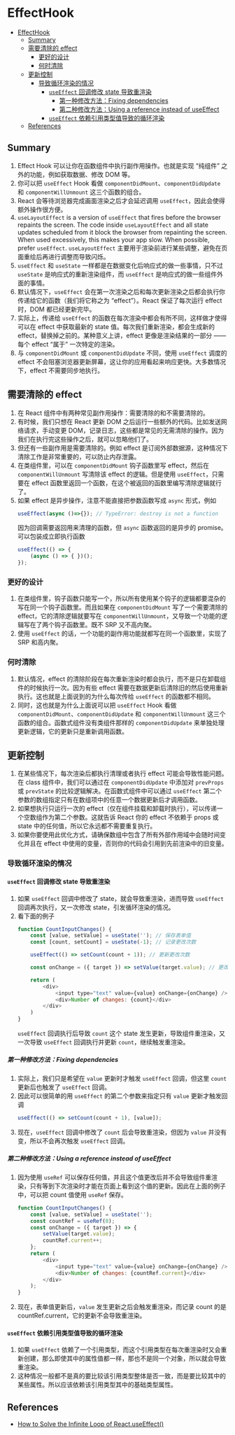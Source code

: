 # EffectHook


<!-- TOC -->

- [EffectHook](#effecthook)
    - [Summary](#summary)
    - [需要清除的 effect](#需要清除的-effect)
        - [更好的设计](#更好的设计)
        - [何时清除](#何时清除)
    - [更新控制](#更新控制)
        - [导致循环渲染的情况](#导致循环渲染的情况)
            - [`useEffect` 回调修改 state 导致重渲染](#useeffect-回调修改-state-导致重渲染)
                - [第一种修改方法：Fixing dependencies](#第一种修改方法fixing-dependencies)
                - [第二种修改方法：Using a reference instead of useEffect](#第二种修改方法using-a-reference-instead-of-useeffect)
            - [`useEffect` 依赖引用类型值导致的循环渲染](#useeffect-依赖引用类型值导致的循环渲染)
    - [References](#references)

<!-- /TOC -->


## Summary
1. Effect Hook 可以让你在函数组件中执行副作用操作。也就是实现 “纯组件” 之外的功能，例如获取数据、修改 DOM 等。
2. 你可以把 `useEffect` Hook 看做 `componentDidMount`、`componentDidUpdate` 和 `componentWillUnmount` 这三个函数的组合。
3. React 会等待浏览器完成画面渲染之后才会延迟调用 `useEffect`，因此会使得额外操作很方便。
4. `useLayoutEffect` is a version of `useEffect` that fires before the browser repaints the screen. The code inside `useLayoutEffect` and all state updates scheduled from it block the browser from repainting the screen. When used excessively, this makes your app slow. When possible, prefer `useEffect`. `useLayoutEffect` 主要用于渲染前进行某些调整，避免在页面重绘后再进行调整而导致闪烁。
5. `useEffect` 和 `useState` 一样都是在数据变化后响应式的做一些事情，只不过 `useState` 是响应式的重新渲染组件，而 `useEffect` 是响应式的做一些组件外面的事情。
6. 默认情况下，`useEffect` 会在第一次渲染之后和每次更新渲染之后都会执行你传递给它的函数（我们将它称之为 “effect”）。React 保证了每次运行 effect 时，DOM 都已经更新完毕。
7. 实际上，传递给 `useEffect` 的函数在每次渲染中都会有所不同，这样做才使得可以在 effect 中获取最新的 state 值。每次我们重新渲染，都会生成新的 effect，替换掉之前的。某种意义上讲，effect 更像是渲染结果的一部分 —— 每个 effect “属于” 一次特定的渲染。
8. 与 `componentDidMount` 或 `componentDidUpdate` 不同，使用 `useEffect` 调度的 effect 不会阻塞浏览器更新屏幕，这让你的应用看起来响应更快。大多数情况下，effect 不需要同步地执行。


## 需要清除的 effect
1. 在 React 组件中有两种常见副作用操作：需要清除的和不需要清除的。
2. 有时候，我们只想在 React 更新 DOM 之后运行一些额外的代码。比如发送网络请求，手动变更 DOM，记录日志，这些都是常见的无需清除的操作。因为我们在执行完这些操作之后，就可以忽略他们了。
3. 但还有一些副作用是需要清除的。例如 effect 是订阅外部数据源，这种情况下清除工作是非常重要的，可以防止内存泄露。
4. 在类组件里，可以在 `componentDidMount` 钩子函数里写 effect，然后在 `componentWillUnmount` 写清除该 effect 的逻辑。但是使用 `useEffect`，只需要在 effect 函数里返回一个函数，在这个被返回的函数里编写清除逻辑就行了。
5. 如果 effect 是异步操作，注意不能直接把参数函数写成 `async` 形式，例如
    ```js
    useEffect(async ()=>{}); // TypeError: destroy is not a function
    ```
    因为回调需要返回用来清理的函数，但 `async` 函数返回的是异步的 promise。可以包装成立即执行函数
    ```js
    useEffect(() => {
        (async () => { })();
    });
    ```
    
### 更好的设计
1. 在类组件里，钩子函数只能写一个，所以所有使用某个钩子的逻辑都要混杂的写在同一个钩子函数里。而且如果在 `componentDidMount` 写了一个需要清除的 effect，它的清除逻辑就要写在 `componentWillUnmount`，又导致一个功能的逻辑写在了两个钩子函数里。既不 SRP 又不高内聚。
2. 使用 `useEffect` 的话，一个功能的副作用功能就都写在同一个函数里，实现了 SRP 和高内聚。

### 何时清除
1. 默认情况，effect 的清除阶段在每次重新渲染时都会执行，而不是只在卸载组件的时候执行一次。因为有些 effect 需要在数据更新后清除旧的然后使用重新执行。这也就是上面说到的为什么每次传给 `useEffect` 的函数都不相同。
2. 同时，这也就是为什么上面说可以把 `useEffect` Hook 看做 `componentDidMount`、`componentDidUpdate` 和 `componentWillUnmount` 这三个函数的组合。函数式组件没有类组件那样的 `componentDidUpdate` 来单独处理更新逻辑，它的更新只是重新调用函数。


## 更新控制
1. 在某些情况下，每次渲染后都执行清理或者执行 effect 可能会导致性能问题。在 class 组件中，我们可以通过在 `componentDidUpdate` 中添加对 `prevProps` 或 `prevState` 的比较逻辑解决。在函数式组件中可以通过 `useEffect` 第二个参数的数组指定只有在数组项中的任意一个数据更新后才调用函数。
2. 如果想执行只运行一次的 effect（仅在组件挂载和卸载时执行），可以传递一个空数组作为第二个参数。这就告诉 React 你的 effect 不依赖于 props 或 state 中的任何值，所以它永远都不需要重复执行。
3. 如果你要使用此优化方式，请确保数组中包含了所有外部作用域中会随时间变化并且在 effect 中使用的变量，否则你的代码会引用到先前渲染中的旧变量。

### 导致循环渲染的情况
#### `useEffect` 回调修改 state 导致重渲染
1. 如果 `useEffect` 回调中修改了 state，就会导致重渲染，进而导致 `useEffect` 回调再次执行，又一次修改 state，引发循环渲染的情况。
2. 看下面的例子
    ```js
    function CountInputChanges() {
        const [value, setValue] = useState(''); // 保存表单值
        const [count, setCount] = useState(-1); // 记录更改次数

        useEffect(() => setCount(count + 1)); // 更新更改次数

        const onChange = ({ target }) => setValue(target.value); // 更改表单值

        return (
            <div>
                <input type="text" value={value} onChange={onChange} />
                <div>Number of changes: {count}</div>
            </div>
        )
    }
    ```
    `useEffect` 回调执行后导致 `count` 这个 state 发生更新，导致组件重渲染，又一次导致 `useEffect` 回调执行并更新 `count`，继续触发重渲染。

##### 第一种修改方法：Fixing dependencies
1. 实际上，我们只是希望在 `value` 更新时才触发 `useEffect` 回调，但这里 `count` 更新后也触发了 `useEffect` 回调。
2. 因此可以很简单的用 `useEffect` 的第二个参数来指定只有 `value` 更新才触发回调
    ```js
    useEffect(() => setCount(count + 1), [value]);
    ```
3. 现在，`useEffect` 回调中修改了 `count` 后会导致重渲染，但因为 `value` 并没有变，所以不会再次触发 `useEffect` 回调。

##### 第二种修改方法：Using a reference instead of useEffect
1. 因为使用 `useRef` 可以保存任何值，并且这个值更改后并不会导致组件重渲染，只有等到下次渲染时才能在页面上看到这个值的更新。因此在上面的例子中，可以把 count 值使用  `useRef` 保存。
    ```js
    function CountInputChanges() {
        const [value, setValue] = useState('');
        const countRef = useRef(0);
        const onChange = ({ target }) => {
            setValue(target.value);
            countRef.current++;
        };
        return (
            <div>
                <input type="text" value={value} onChange={onChange} />
                <div>Number of changes: {countRef.current}</div>
            </div>
        );
    }
    ```
2. 现在，表单值更新后，`value` 发生更新之后会触发重渲染，而记录 count 的是 countRef.current，它的更新不会导致重渲染。

#### `useEffect` 依赖引用类型值导致的循环渲染
1. 如果 `useEffect` 依赖了一个引用类型，而这个引用类型在每次重渲染时又会重新创建，那么即使其中的属性值都一样，那也不是同一个对象，所以就会导致重渲染。
2. 这种情况一般都不是真的要比较该引用类型整体是否一致，而是要比较其中的某些属性。所以应该依赖该引用类型其中的基础类型属性。


## References
* [How to Solve the Infinite Loop of React.useEffect()](https://dmitripavlutin.com/react-useeffect-infinite-loop/)